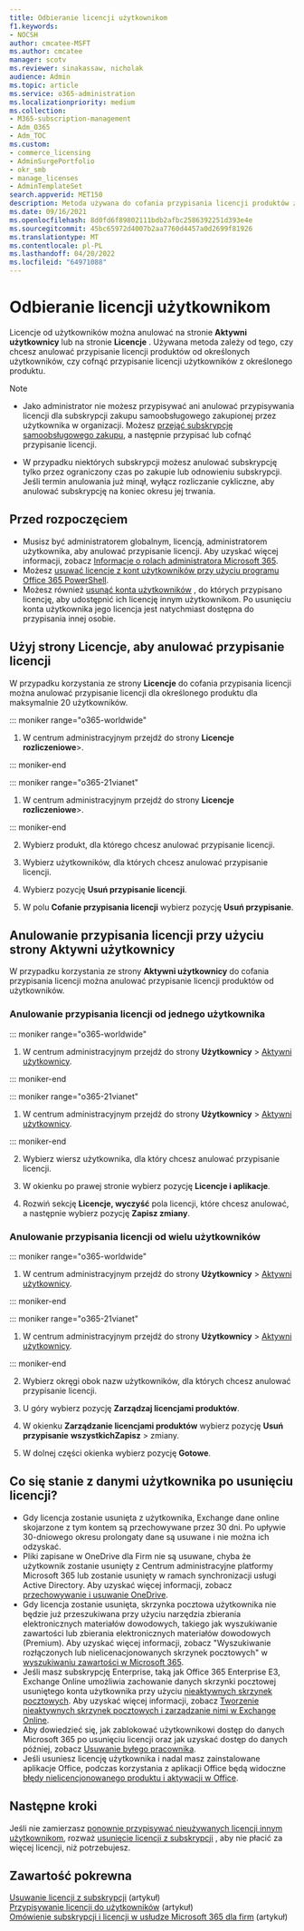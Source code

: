 ```yaml
---
title: Odbieranie licencji użytkownikom
f1.keywords:
- NOCSH
author: cmcatee-MSFT
ms.author: cmcatee
manager: scotv
ms.reviewer: sinakassaw, nicholak
audience: Admin
ms.topic: article
ms.service: o365-administration
ms.localizationpriority: medium
ms.collection:
- M365-subscription-management
- Adm_O365
- Adm_TOC
ms.custom:
- commerce_licensing
- AdminSurgePortfolio
- okr_smb
- manage_licenses
- AdminTemplateSet
search.appverid: MET150
description: Metoda używana do cofania przypisania licencji produktów zależy od tego, czy nie przypisano licencji od określonych użytkowników, czy od określonego produktu.
ms.date: 09/16/2021
ms.openlocfilehash: 8d0fd6f89802111bdb2afbc2586392251d393e4e
ms.sourcegitcommit: 45bc65972d4007b2aa7760d4457a0d2699f81926
ms.translationtype: MT
ms.contentlocale: pl-PL
ms.lasthandoff: 04/20/2022
ms.locfileid: "64971088"
---
```

# <a name="unassign-licenses-from-users"></a>Odbieranie licencji użytkownikom

Licencje od użytkowników można anulować na stronie **Aktywni użytkownicy** lub na stronie **Licencje** . Używana metoda zależy od tego, czy chcesz anulować przypisanie licencji produktów od określonych użytkowników, czy cofnąć przypisanie licencji użytkowników z określonego produktu.

> [!NOTE]
> 
> - Jako administrator nie możesz przypisywać ani anulować przypisywania licencji dla subskrypcji zakupu samoobsługowego zakupionej przez użytkownika w organizacji. Możesz [przejąć subskrypcję samoobsługowego zakupu](../../commerce/subscriptions/manage-self-service-purchases-admins.md#take-over-a-self-service-purchase-subscription), a następnie przypisać lub cofnąć przypisanie licencji.
> 
> - W przypadku niektórych subskrypcji możesz anulować subskrypcję tylko przez ograniczony czas po zakupie lub odnowieniu subskrypcji. Jeśli termin anulowania już minął, wyłącz rozliczanie cykliczne, aby anulować subskrypcję na koniec okresu jej trwania.

## <a name="before-you-begin"></a>Przed rozpoczęciem

- Musisz być administratorem globalnym, licencją, administratorem użytkownika, aby anulować przypisanie licencji. Aby uzyskać więcej informacji, zobacz [Informacje o rolach administratora Microsoft 365](../add-users/about-admin-roles.md).
- Możesz [usuwać licencje z kont użytkowników przy użyciu programu Office 365 PowerShell](../../enterprise/remove-licenses-from-user-accounts-with-microsoft-365-powershell.md).
- Możesz również [usunąć konta użytkowników](../add-users/delete-a-user.md) , do których przypisano licencję, aby udostępnić ich licencję innym użytkownikom. Po usunięciu konta użytkownika jego licencja jest natychmiast dostępna do przypisania innej osobie.

## <a name="use-the-licenses-page-to-unassign-licenses"></a>Użyj strony Licencje, aby anulować przypisanie licencji

W przypadku korzystania ze strony **Licencje** do cofania przypisania licencji można anulować przypisanie licencji dla określonego produktu dla maksymalnie 20 użytkowników.

::: moniker range="o365-worldwide"

1. W centrum administracyjnym przejdź do strony **Licencje rozliczeniowe**\>.<a href="https://go.microsoft.com/fwlink/p/?linkid=842264" target="_blank"></a>

::: moniker-end

::: moniker range="o365-21vianet"

1. W centrum administracyjnym przejdź do strony **Licencje rozliczeniowe**\>.<a href="https://go.microsoft.com/fwlink/p/?linkid=850625" target="_blank"></a>

::: moniker-end

2. Wybierz produkt, dla którego chcesz anulować przypisanie licencji.

3. Wybierz użytkowników, dla których chcesz anulować przypisanie licencji.

4. Wybierz pozycję **Usuń przypisanie licencji**.

5. W polu **Cofanie przypisania licencji** wybierz pozycję **Usuń przypisanie**.

## <a name="use-the-active-users-page-to-unassign-licenses"></a>Anulowanie przypisania licencji przy użyciu strony Aktywni użytkownicy

W przypadku korzystania ze strony **Aktywni użytkownicy** do cofania przypisania licencji można anulować przypisanie licencji produktów od użytkowników.

### <a name="unassign-licenses-from-one-user"></a>Anulowanie przypisania licencji od jednego użytkownika

::: moniker range="o365-worldwide"

1. W centrum administracyjnym przejdź do strony **Użytkownicy** \> <a href="https://go.microsoft.com/fwlink/p/?linkid=834822" target="_blank">Aktywni użytkownicy</a>.

::: moniker-end

::: moniker range="o365-21vianet"

1. W centrum administracyjnym przejdź do strony **Użytkownicy** \> <a href="https://go.microsoft.com/fwlink/p/?linkid=850628" target="_blank">Aktywni użytkownicy</a>.

::: moniker-end

2. Wybierz wiersz użytkownika, dla który chcesz anulować przypisanie licencji.

3. W okienku po prawej stronie wybierz pozycję **Licencje i aplikacje**.

4. Rozwiń sekcję **Licencje, wyczyść** pola licencji, które chcesz anulować, a następnie wybierz pozycję **Zapisz zmiany**.

### <a name="unassign-licenses-from-multiple-users"></a>Anulowanie przypisania licencji od wielu użytkowników

::: moniker range="o365-worldwide"

1. W centrum administracyjnym przejdź do strony **Użytkownicy** \> <a href="https://go.microsoft.com/fwlink/p/?linkid=834822" target="_blank">Aktywni użytkownicy</a>.

::: moniker-end

::: moniker range="o365-21vianet"

1. W centrum administracyjnym przejdź do strony **Użytkownicy** \> <a href="https://go.microsoft.com/fwlink/p/?linkid=850628" target="_blank">Aktywni użytkownicy</a>.

::: moniker-end

2. Wybierz okręgi obok nazw użytkowników, dla których chcesz anulować przypisanie licencji.

3. U góry wybierz pozycję **Zarządzaj licencjami produktów**.

4. W okienku **Zarządzanie licencjami produktów** wybierz pozycję **Usuń przypisanie** **wszystkichZapisz** >  zmiany.

5. W dolnej części okienka wybierz pozycję **Gotowe**.  

## <a name="what-happens-to-a-users-data-when-you-remove-their-license"></a>Co się stanie z danymi użytkownika po usunięciu licencji?

- Gdy licencja zostanie usunięta z użytkownika, Exchange dane online skojarzone z tym kontem są przechowywane przez 30 dni. Po upływie 30-dniowego okresu prolongaty dane są usuwane i nie można ich odzyskać.
- Pliki zapisane w OneDrive dla Firm nie są usuwane, chyba że użytkownik zostanie usunięty z Centrum administracyjne platformy Microsoft 365 lub zostanie usunięty w ramach synchronizacji usługi Active Directory. Aby uzyskać więcej informacji, zobacz [przechowywanie i usuwanie OneDrive](/onedrive/retention-and-deletion).
- Gdy licencja zostanie usunięta, skrzynka pocztowa użytkownika nie będzie już przeszukiwana przy użyciu narzędzia zbierania elektronicznych materiałów dowodowych, takiego jak wyszukiwanie zawartości lub zbierania elektronicznych materiałów dowodowych (Premium). Aby uzyskać więcej informacji, zobacz "Wyszukiwanie rozłączonych lub nielicenacjonowanych skrzynek pocztowych" w [wyszukiwaniu zawartości w Microsoft 365](../../compliance/content-search.md).
- Jeśli masz subskrypcję Enterprise, taką jak Office 365 Enterprise E3, Exchange Online umożliwia zachowanie danych skrzynki pocztowej usuniętego konta użytkownika przy użyciu [nieaktywnych skrzynek pocztowych](../../compliance/inactive-mailboxes-in-office-365.md). Aby uzyskać więcej informacji, zobacz [Tworzenie nieaktywnych skrzynek pocztowych i zarządzanie nimi w Exchange Online](../../compliance/create-and-manage-inactive-mailboxes.md).
- Aby dowiedzieć się, jak zablokować użytkownikowi dostęp do danych Microsoft 365 po usunięciu licencji oraz jak uzyskać dostęp do danych później, zobacz [Usuwanie byłego pracownika](../add-users/remove-former-employee.md).
- Jeśli usuniesz licencję użytkownika i nadal masz zainstalowane aplikacje Office, podczas korzystania z aplikacji Office będą widoczne [błędy nielicencjonowanego produktu i aktywacji w Office](https://support.microsoft.com/office/0d23d3c0-c19c-4b2f-9845-5344fedc4380).

## <a name="next-steps"></a>Następne kroki

Jeśli nie zamierzasz [ponownie przypisywać nieużywanych licencji innym użytkownikom](../../managed-desktop/get-started/assign-licenses.md), rozważ [usunięcie licencji z subskrypcji](../../commerce/licenses/buy-licenses.md) , aby nie płacić za więcej licencji, niż potrzebujesz.

## <a name="related-content"></a>Zawartość pokrewna

[Usuwanie licencji z subskrypcji](../../commerce/licenses/buy-licenses.md) (artykuł)\
[Przypisywanie licencji do użytkowników](assign-licenses-to-users.md) (artykuł)\
[Omówienie subskrypcji i licencji w usłudze Microsoft 365 dla firm](../../commerce/licenses/subscriptions-and-licenses.md) (artykuł)
